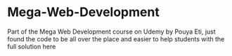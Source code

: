 # Mega-Web-Development
Part of the Mega Web Development course on Udemy by Pouya Eti, just found the code to be all over the place and easier to help students with the full solution here
